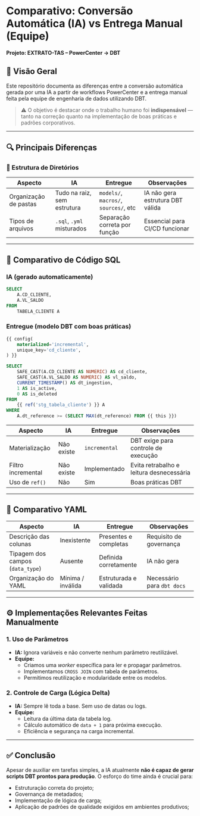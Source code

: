 # Comparativo: Conversão Automática (IA) vs Entrega Manual (Equipe)  
**Projeto: EXTRATO-TAS – PowerCenter → DBT**

## 📝 Visão Geral

Este repositório documenta as diferenças entre a conversão automática gerada por uma IA a partir de workflows PowerCenter e a entrega manual feita pela equipe de engenharia de dados utilizando DBT.

> ⚠️ O objetivo é destacar onde o trabalho humano foi **indispensável** — tanto na correção quanto na implementação de boas práticas e padrões corporativos.

---

## 🔍 Principais Diferenças

### 📁 Estrutura de Diretórios

| Aspecto                  | IA                            | Entregue                              | Observações |
|--------------------------|-------------------------------|----------------------------------------|-------------|
| Organização de pastas    | Tudo na raiz, sem estrutura   | `models/`, `macros/`, `sources/`, etc | IA não gera estrutura DBT válida |
| Tipos de arquivos        | `.sql`, `.yml` misturados     | Separação correta por função          | Essencial para CI/CD funcionar |

---

## 🧠 Comparativo de Código SQL

### IA (gerado automaticamente)
```sql
SELECT
    A.CD_CLIENTE,
    A.VL_SALDO
FROM
    TABELA_CLIENTE A
```

### Entregue (modelo DBT com boas práticas)
```sql
{{ config(
    materialized='incremental',
    unique_key='cd_cliente',
) }}

SELECT
    SAFE_CAST(A.CD_CLIENTE AS NUMERIC) AS cd_cliente,
    SAFE_CAST(A.VL_SALDO AS NUMERIC) AS vl_saldo,
    CURRENT_TIMESTAMP() AS dt_ingestion,
    1 AS is_active,
    0 AS is_deleted
FROM
    {{ ref('stg_tabela_cliente') }} A
WHERE
    A.dt_reference >= (SELECT MAX(dt_reference) FROM {{ this }})
```

| Aspecto              | IA         | Entregue     | Observações |
|----------------------|------------|--------------|-------------|
| Materialização       | Não existe | `incremental`| DBT exige para controle de execução |
| Filtro incremental   | Não existe | Implementado | Evita retrabalho e leitura desnecessária |
| Uso de `ref()`       | Não        | Sim          | Boas práticas DBT |

---

## 🧾 Comparativo YAML

| Aspecto                         | IA                  | Entregue              | Observações |
|---------------------------------|---------------------|------------------------|-------------|
| Descrição das colunas           | Inexistente         | Presentes e completas | Requisito de governança |
| Tipagem dos campos (`data_type`)| Ausente             | Definida corretamente | IA não gera |
| Organização do YAML             | Mínima / inválida   | Estruturada e validada | Necessário para `dbt docs` |

---

## ⚙️ Implementações Relevantes Feitas Manualmente

### 1. Uso de Parâmetros
- **IA:** Ignora variáveis e não converte nenhum parâmetro reutilizável.
- **Equipe:**
  - Criamos uma *worker* específica para ler e propagar parâmetros.
  - Implementamos `CROSS JOIN` com tabela de parâmetros.
  - Permitimos reutilização e modularidade entre os modelos.

### 2. Controle de Carga (Lógica Delta)
- **IA:** Sempre lê toda a base. Sem uso de datas ou logs.
- **Equipe:**
  - Leitura da última data da tabela log.
  - Cálculo automático de `data + 1` para próxima execução.
  - Eficiência e segurança na carga incremental.

---

## ✅ Conclusão

Apesar de auxiliar em tarefas simples, a IA atualmente **não é capaz de gerar scripts DBT prontos para produção**. O esforço do time ainda é crucial para:

- Estruturação correta do projeto;
- Governança de metadados;
- Implementação de lógica de carga;
- Aplicação de padrões de qualidade exigidos em ambientes produtivos;
